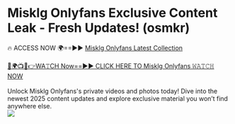 # Misklg Onlyfans Exclusive Content Leak - Fresh Updates! (osmkr)

🔥 ACCESS NOW 🌍==►► <a href="https://tinyurl.com/kvy9nzfs" rel="nofollow">Misklg Onlyfans Latest Collection</a>
<br><br>
[🔴🌍📺📱👉WA𝚃CH Now==►► CLICK HERE TO Misklg Onlyfans 𝚆𝙰𝚃𝙲𝙷 NOW](https://tinyurl.com/kvy9nzfs)
<br><br>
Unlock Misklg Onlyfans's private videos and photos today! Dive into the newest 2025 content updates and explore exclusive material you won’t find anywhere else.
<br>
<a href="https://tinyurl.com/kvy9nzfs" rel="nofollow" data-target="animated-image.originalLink"><img src="https://camo.githubusercontent.com/8a4f000d20f83aca3bf7ec5f350d767afa0574a8a352519fd8cfa583a6f93a33/68747470733a2f2f692e696d6775722e636f6d2f644a486b345a712e676966" data-canonical-src="https://i.imgur.com/dJHk4Zq.gif" style="max-width: 100%; display: inline-block;" data-target="animated-image.originalImage"></a>
<br>
